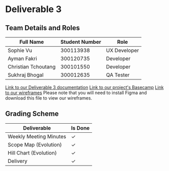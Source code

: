 # Deliverable 3

## Team Details and Roles

| Full Name | Student Number | Role |
|------|------|------|
| Sophie Vu | 300113938| UX Developer |
| Ayman Fakri | 300120735 | Developer |
| Christian Tchoutang | 300101550 | Developer |
| Sukhraj Bhogal | 300012635 | QA Tester |

[Link to our Deliverable 3 documentation](https://github.com/vusophie/SEG4105_term_project/blob/deli3/SEG4105%20-%20Deliverable%20%233.pdf) 
[Link to our project's Basecamp](https://3.basecamp.com/5683730/buckets/34874669/todosets/6682283312)
[Link to our wireframes](https://github.com/vusophie/SEG4105_term_project/blob/deli3/wirefames.fig) Please note that you will need to install Figma and download this file to view our wireframes.

## Grading Scheme

| Deliverable | Is Done |
|------|------|
| Weekly Meeting Minutes | &check; |
| Scope Map (Evolution) | &check; |
| Hill Chart (Evolution) | &check; |
| Delivery | &check; |

